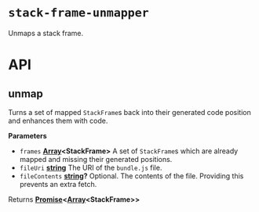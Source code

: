 # `stack-frame-unmapper`

Unmaps a stack frame.

# API

<!-- Generated by documentation.js. Update this documentation by updating the source code. -->

## unmap

Turns a set of mapped <code>StackFrame</code>s back into their generated code position and enhances them with code.

**Parameters**

-   `frames` **[Array](https://developer.mozilla.org/en-US/docs/Web/JavaScript/Reference/Global_Objects/Array)&lt;StackFrame>** A set of <code>StackFrame</code>s which are already mapped and missing their generated positions.
-   `fileUri` **[string](https://developer.mozilla.org/en-US/docs/Web/JavaScript/Reference/Global_Objects/String)** The URI of the <code>bundle.js</code> file.
-   `fileContents` **[string](https://developer.mozilla.org/en-US/docs/Web/JavaScript/Reference/Global_Objects/String)?** Optional. The contents of the file. Providing this prevents an extra fetch.

Returns **[Promise](https://developer.mozilla.org/en-US/docs/Web/JavaScript/Reference/Global_Objects/Promise)&lt;[Array](https://developer.mozilla.org/en-US/docs/Web/JavaScript/Reference/Global_Objects/Array)&lt;StackFrame>>** 
